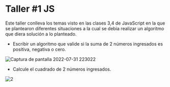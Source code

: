 
# Taller #1 JS

Este taller conlleva los temas visto en las clases 3,4 de JavaScript en la que se plantearon diferentes situaciones a la cual se debia realizar un algoritmo que diera solución a lo planteado.




- Escribir un algoritmo que valide si la suma de 2 números ingresados es
positiva, negativa o cero. 

![Captura de pantalla 2022-07-31 223022](https://user-images.githubusercontent.com/105326240/182066850-7a23bf7f-bfd2-42b5-9ac5-8b4cdd76f568.png)

- Calcule el cuadrado de 2 números ingresados.


![2](https://user-images.githubusercontent.com/105326240/182067043-51af1429-c148-40fa-9b94-eb15a4b7bc5c.png)

